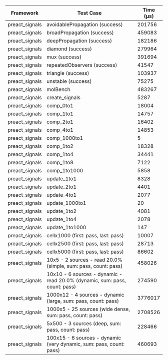 | Framework | Test Case | Time (μs) |
| --- | --- | --- |
| preact_signals | avoidablePropagation (success) | 201756 |
| preact_signals | broadPropagation (success) | 459083 |
| preact_signals | deepPropagation (success) | 182186 |
| preact_signals | diamond (success) | 279964 |
| preact_signals | mux (success) | 391694 |
| preact_signals | repeatedObservers (success) | 41547 |
| preact_signals | triangle (success) | 103937 |
| preact_signals | unstable (success) | 75275 |
| preact_signals | molBench | 483267 |
| preact_signals | create_signals | 5287 |
| preact_signals | comp_0to1 | 18004 |
| preact_signals | comp_1to1 | 14757 |
| preact_signals | comp_2to1 | 16402 |
| preact_signals | comp_4to1 | 14853 |
| preact_signals | comp_1000to1 | 5 |
| preact_signals | comp_1to2 | 18328 |
| preact_signals | comp_1to4 | 34441 |
| preact_signals | comp_1to8 | 7122 |
| preact_signals | comp_1to1000 | 5858 |
| preact_signals | update_1to1 | 8328 |
| preact_signals | update_2to1 | 4401 |
| preact_signals | update_4to1 | 2077 |
| preact_signals | update_1000to1 | 20 |
| preact_signals | update_1to2 | 4081 |
| preact_signals | update_1to4 | 2078 |
| preact_signals | update_1to1000 | 147 |
| preact_signals | cellx1000 (first: pass, last: pass) | 10007 |
| preact_signals | cellx2500 (first: pass, last: pass) | 28713 |
| preact_signals | cellx5000 (first: pass, last: pass) | 86602 |
| preact_signals | 10x5 - 2 sources - read 20.0% (simple, sum: pass, count: pass) | 458026 |
| preact_signals | 10x10 - 6 sources - dynamic - read 20.0% (dynamic, sum: pass, count: pass) | 274590 |
| preact_signals | 1000x12 - 4 sources - dynamic (large, sum: pass, count: pass) | 3776017 |
| preact_signals | 1000x5 - 25 sources (wide dense, sum: pass, count: pass) | 2708526 |
| preact_signals | 5x500 - 3 sources (deep, sum: pass, count: pass) | 228466 |
| preact_signals | 100x15 - 6 sources - dynamic (very dynamic, sum: pass, count: pass) | 460693 |
